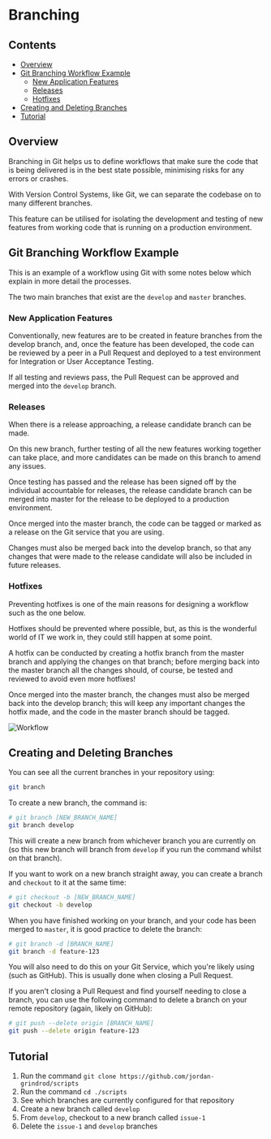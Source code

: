 # Branching
<!--PROPS
{
	"prerequisites":[
		"git/basics"
	]
}
-->

<!--TOC_START-->
## Contents
- [Overview](#overview)
- [Git Branching Workflow Example](#git-branching-workflow-example)
	- [New Application Features](#new-application-features)
	- [Releases](#releases)
	- [Hotfixes](#hotfixes)
- [Creating and Deleting Branches](#creating-and-deleting-branches)
- [Tutorial](#tutorial)

<!--TOC_END-->
## Overview
Branching in Git helps us to define workflows that make sure the code that is being delivered is in the best state possible, minimising risks for any errors or crashes.

With Version Control Systems, like Git, we can separate the codebase on to many different branches.

This feature can be utilised for isolating the development and testing of new features from working code that is running on a production environment.

## Git Branching Workflow Example
This is an example of a workflow using Git with some notes below which explain in more detail the processes.

The two main branches that exist are the `develop` and `master` branches.

### New Application Features
Conventionally, new features are to be created in feature branches from the develop branch, and, once the feature has been developed, the code can be reviewed by a peer in a Pull Request and deployed to a test environment for Integration or User Acceptance Testing.

If all testing and reviews pass, the Pull Request can be approved and merged into the `develop` branch.

### Releases
When there is a release approaching, a release candidate branch can be made.

On this new branch, further testing of all the new features working together can take place, and more candidates can be made on this branch to amend any issues.

Once testing has passed and the release has been signed off by the individual accountable for releases, the release candidate branch can be merged into master for the release to be deployed to a production environment.

Once merged into the master branch, the code can be tagged or marked as a release on the Git service that you are using.

Changes must also be merged back into the develop branch, so that any changes that were made to the release candidate will also be included in future releases.

### Hotfixes
Preventing hotfixes is one of the main reasons for designing a workflow such as the one below.

Hotfixes should be prevented where possible, but, as this is the wonderful world of IT we work in, they could still happen at some point.

A hotfix can be conducted by creating a hotfix branch from the master branch and applying the changes on that branch; before merging back into the master branch all the changes should, of course, be tested and reviewed to avoid even more hotfixes!

Once merged into the master branch, the changes must also be merged back into the develop branch; this will keep any important changes the hotfix made, and the code in the master branch should be tagged.

![Workflow](https://i.imgur.com/TTzISff.png)

## Creating and Deleting Branches
You can see all the current branches in your repository using:
```bash
git branch
```

To create a new branch, the command is:

```bash
# git branch [NEW_BRANCH_NAME]
git branch develop
```

This will create a new branch from whichever branch you are currently on (so this new branch will branch from `develop` if you run the command whilst on that branch).

If you want to work on a new branch straight away, you can create a branch and `checkout` to it at the same time:

```bash
# git checkout -b [NEW_BRANCH_NAME]
git checkout -b develop
```

When you have finished working on your branch, and your code has been merged to `master`, it is good practice to delete the branch:

```bash
# git branch -d [BRANCH_NAME]
git branch -d feature-123
```

You will also need to do this on your Git Service, which you're likely using (such as GitHub). This is usually done when closing a Pull Request.

If you aren't closing a Pull Request and find yourself needing to close a branch, you can use the following command to delete a branch on your remote repository (again, likely on GitHub):

```bash
# git push --delete origin [BRANCH_NAME]
git push --delete origin feature-123
```

## Tutorial

1. Run the command `git clone https://github.com/jordan-grindrod/scripts`
2. Run the command `cd ./scripts`
3. See which branches are currently configured for that repository
4. Create a new branch called `develop`
5. From `develop`, checkout to a new branch called `issue-1`
6. Delete the `issue-1` and `develop` branches
